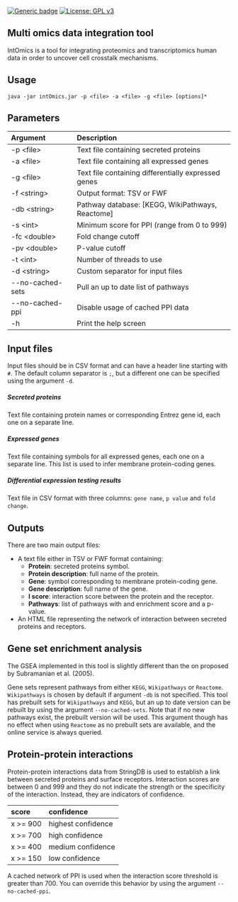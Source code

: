 <!-- badges: start -->
[![Generic badge](https://img.shields.io/badge/version-0.9--alpha.1-green)](https://shields.io/)
[![License: GPL v3](https://img.shields.io/badge/license-GPLv3-blue.svg)](https://www.gnu.org/licenses/gpl-3.0)
<!--badges: end -->
## Multi omics data integration tool
IntOmics is a tool for integrating proteomics and transcriptomics human data in order to uncover cell crosstalk mechanisms.


## Usage
```
java -jar intOmics.jar -p <file> -a <file> -g <file> [options]*
```

## Parameters

| Argument          | Description                                           |
|:------------------|:------------------------------------------------------|
| -p \<file>        | Text file containing secreted proteins                |
| -a \<file>        | Text file containing all expressed genes              |
| -g \<file>        | Text file containing differentially expressed genes   |
| -f \<string>      | Output format: TSV or FWF                             |
| -db \<string>     | Pathway database: [KEGG, WikiPathways, Reactome]      |
| -s \<int>         | Minimum score for PPI (range from 0 to 999)           |
| -fc \<double>     | Fold change cutoff                                    |
| -pv \<double>     | P-value cutoff                                        |
| -t \<int>         | Number of threads to use                              |
| -d \<string>      | Custom separator for input files                      |
| --no-cached-sets  | Pull an up to date list of pathways                   |
| --no-cached-ppi   | Disable usage of cached PPI data                      |
| -h                | Print the help screen                                 |


## Input files
Input files should be in CSV format and can have a header line starting with `#`. The default column separator is `;`, but a different one can be specified using the argument `-d`.

##### Secreted proteins
Text file containing protein names or corresponding Entrez gene id, each one on a separate line.
##### Expressed genes
Text file containing symbols for all expressed genes, each one on a separate line. This list is used to infer membrane protein-coding genes.
##### Differential expression testing results
Text file in CSV format with three columns: `gene name`, `p value` and `fold change`. 


## Outputs
There are two main output files:
* A text file either in TSV or FWF format containing:
    * **Protein**: secreted proteins symbol.
    * **Protein description**: full name of the protein.
    * **Gene**: symbol corresponding to membrane protein-coding gene.
    * **Gene description**: full name of the gene.
    * **I score**: interaction score between the protein and the receptor.
    * **Pathways**: list of pathways with and enrichment score and a p-value.
* An HTML file representing the network of interaction between secreted proteins and receptors.
    
## Gene set enrichment analysis
The GSEA implemented in this tool is slightly different than the on proposed by Subramanian et al. (2005).

Gene sets represent pathways from either `KEGG`, `Wikipathways` or `Reactome`. `Wikipathways` is chosen by default if argument `-db` is not specified. 
This tool has prebuilt sets for `Wikipathways` and `KEGG`, but an up to date version can be rebuilt by using the argument `--no-cached-sets`.
Note that if no new pathways exist, the prebuilt version will be used.
This argument though has no effect when using `Reactome` as no prebuilt sets are available, and the online service is always queried.
 
## Protein-protein interactions
Protein-protein interactions data from StringDB is used to establish a link between secreted proteins and surface receptors.
Interaction scores are between 0 and 999 and they do not indicate the strength or the specificity of the interaction.
Instead, they are indicators of confidence.

| score               | confidence              |
|:--------------------|:------------------------|
| x >= 900            | highest confidence      |
| x >= 700            | high confidence         |
| x >= 400            | medium confidence       |
| x >= 150            | low confidence          |

A cached network of PPI is used when the interaction score threshold is greater than 700.
You can override this behavior by using the argument `--no-cached-ppi`.







